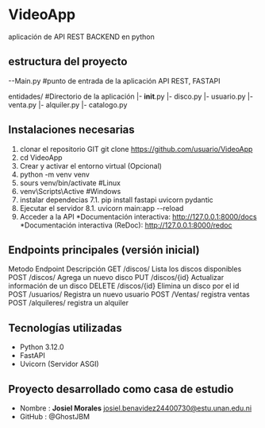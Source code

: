 # VideoApp
aplicación de API REST BACKEND en python


## estructura del proyecto
--Main.py #punto de entrada de la aplicación API REST, FASTAPI


  entidades/ #Directorio de la aplicación
    |- __init__.py
    |- disco.py
    |- usuario.py
    |- venta.py
    |- alquiler.py
    |- catalogo.py
  ## Instalaciones necesarias
  1. clonar el repositorio GIT
     git clone https://github.com/usuario/VideoApp
  2. cd VideoApp
  3. Crear y activar el entorno virtual (Opcional)
  4. python -m venv venv
  5. sours venv/bin/activate #Linux
  6.  venv\Scripts\Active #Windows
  7.  instalar dependecias
      7.1. pip install fastapi uvicorn pydantic
  8. Ejecutar el servidor
     8.1. uvicorn main:app --reload
  9. Acceder a la API
      *Documentación interactiva: http://127.0.0.1:8000/docs
      *Documentación interactiva (ReDoc): http://127.0.0.1:8000/redoc

  ## Endpoints principales (versión inicial)
  Metodo Endpoint Descripción
  GET    /discos/  Lista los discos disponibles
  POST   /discos/  Agrega un nuevo disco
  PUT    /discos/{id}  Actualizar información de un disco
  DELETE /discos/{id}  Elimina un disco por el id
  POST   /usuarios/    Registra un nuevo usuario
  POST   /Ventas/   registra ventas
  POST   /alquileres/ registra un alquiler

  ## Tecnologías utilizadas
  * Python 3.12.0
  * FastAPI
  * Uvicorn (Servidor ASGI)

 ## Proyecto desarrollado como casa de estudio
 * Nombre : **Josiel Morales** <josiel.benavidez24400730@estu.unan.edu.ni>
 * GitHub : @GhostJBM
